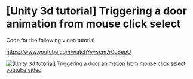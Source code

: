 # [Unity 3d tutorial] Triggering a door animation from mouse click select

Code for the following video tutorial

https://www.youtube.com/watch?v=scm7r0uBepU

[![[Unity 3d tutorial] Triggering a door animation from mouse click select youtube video](https://img.youtube.com/vi/scm7r0uBepU/0.jpg)](https://www.youtube.com/watch?v=scm7r0uBepU)
